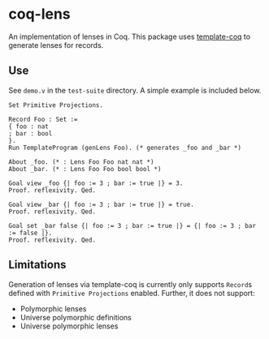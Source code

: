 # coq-lens
An implementation of lenses in Coq. This package uses [template-coq](https://github.com/template-coq/template-coq) to generate lenses for records.

## Use
See `demo.v` in the `test-suite` directory. A simple example is included below.

```coq
Set Primitive Projections.

Record Foo : Set :=
{ foo : nat
; bar : bool
}.
Run TemplateProgram (genLens Foo). (* generates _foo and _bar *)

About _foo. (* : Lens Foo Foo nat nat *)
About _bar. (* : Lens Foo Foo bool bool *)

Goal view _foo {| foo := 3 ; bar := true |} = 3.
Proof. reflexivity. Qed.

Goal view _bar {| foo := 3 ; bar := true |} = true.
Proof. reflexivity. Qed.

Goal set _bar false {| foo := 3 ; bar := true |} = {| foo := 3 ; bar := false |}.
Proof. reflexivity. Qed.
```

## Limitations
Generation of lenses via template-coq is currently only supports `Record`s defined with `Primitive Projections` enabled. Further, it does not support:

- Polymorphic lenses
- Universe polymorphic definitions
- Universe polymorphic lenses
